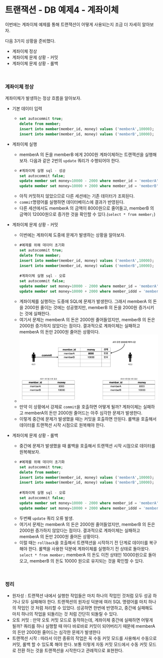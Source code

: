 # 트랜잭션 - DB 예제4 - 계좌이체
이번에는 계좌이체 예제를 통해 트랜잭션이 어떻게 사용되는지 조금 더 자세히 알아보자.

다음 3가지 상황을 준비했다.
* 계좌이체 정상
* 계좌이체 문제 상황 - 커밋
* 계좌이체 문제 상황 - 롤백

<br>

### 계좌이체 정상
계좌이체가 발생하는 정상 흐름을 알아보자.
* 기본 데이터 입력
  * ```sql
    set autocommit true;
    delete from member;
    insert into member(member_id, money) values ('memberA',10000);
    insert into member(member_id, money) values ('memberB',10000);
    ```
    
* 계좌이체 실행
  * memberA 의 돈을 memberB 에게 2000원 계좌이체하는 트랜잭션을 실행해보자. 다음과 같은 2번의 ```update``` 쿼리가 수행되어야 한다.
  * ```sql
    #계좌이체 실행 sql - 성공
    set autocommit false;
    update member set money=10000 - 2000 where member_id = 'memberA';
    update member set money=10000 + 2000 where member_id = 'memberB';
    ```
  * 아직 커밋하지 않았으므로 다른 세션에는 기존 데이터가 조회된다.
  * ```commit```명령어를 실행하면 데이터베이스에 결과가 반영된다.
  * 다른 세션에서도 memberA 의 금액이 8000원으로 줄어들고, memberB 의 금액이 12000원으로 증가한 것을 확인할 수 있다.(```select * from member;```)


* 계좌이체 문제 상황 - 커밋
  * 이번에는 계좌이체 도중에 문제가 발생하는 상황을 알아보자.
  * ```sql
    #예제를 위해 데이터 초기화
    set autocommit true;
    delete from member;
    insert into member(member_id, money) values ('memberA',10000);
    insert into member(member_id, money) values ('memberB',10000);
    
    #계좌이체 실행 sql - 오류
    set autocommit false;
    update member set money=10000 - 2000 where member_id = 'memberA'; #성공
    update member set money=10000 + 2000 where member_iddd = 'memberB'; #쿼리 예외 발생
    ```
  * 계좌이체를 실행하는 도중에 SQL에 문제가 발생한다. 그래서 memberA 의 돈을 2000원 줄이는 것에는 성공했지만, memberB 의 돈을 2000원 증가시키는 것에 실패한다.
  * 여기서 문제는 memberA 의 돈은 2000원 줄어들었지만, memberB 의 돈은 2000원 증가하지 않았다는 점이다. 결과적으로 계좌이체는 실패하고 memberA 의 돈만 2000원 줄어든 상황이다.
  * ![Transaction_DB_example4](Transaction_DB_example4_1.png)
  * 만약 이 상황에서 강제로 ```commit```을 호출하면 어떻게 될까? 계좌이체는 실패하고 memberA의 돈만 2000원 줄어드는 아주 심각한 문제가 발생한다.
  * 이렇게 중간에 문제가 발생했을 때는 커밋을 호출하면 안된다. 롤백을 호출해서 데이터를 트랜잭션 시작 시점으로 원복해야 한다.

    
* 계좌이체 문제 상황 - 롤백
  * 중간에 문제가 발생했을 때 롤백을 호출해서 트랜잭션 시작 시점으로 데이터를 원복해보자.
  * ```sql
    #예제를 위해 데이터 초기화
    set autocommit true;
    delete from member;
    insert into member(member_id, money) values ('memberA',10000);
    insert into member(member_id, money) values ('memberB',10000);
    
    #계좌이체 실행 sql - 오류
    set autocommit false;
    update member set money=10000 - 2000 where member_id = 'memberA'; #성공
    update member set money=10000 + 2000 where member_iddd = 'memberB'; #쿼리 예외 발생
    ```
  * 두번째 ```update``` 쿼리 오류 발생.
  * 여기서 문제는 memberA 의 돈은 2000원 줄어들었지만, memberB 의 돈은 2000원 증가하지 않았다는 점이다. 결과적으로 계좌이체는 실패하고 memberA 의 돈만 2000원 줄어든 상황이다.
  * 이럴 때는 ```rollback```을 호출해서 트랜잭션을 시작하기 전 단계로 데이터를 복구해야 한다. 롤백을 사용한 덕분에 계좌이체를 실행하기 전 상태로 돌아왔다. ```select * from member;``` memberA 의 돈도 이전 상태인 10000원으로 돌아오고, memberB 의 돈도 10000 원으로 유지되는 것을 확인할 수 있다.

<br>

### 정리
* 원자성 : 트랜잭션 내에서 실행한 작업들은 마치 하나의 작업인 것처럼 모두 성공 하거나 모두 실패해야 한다. 트랜잭션의 원자성 덕분에 여러 SQL 명령어를 마치 하나의 작업인 것 처럼 처리할 수 있었다. 성공하면 한번에 반영하고, 중간에 실패해도 마치 하나의 작업을 되돌리는 것 처럼 간단히 되돌릴 수 있다.
* 오토 커밋 : 만약 오토 커밋 모드로 동작하는데, 계좌이체 중간에 실패하면 어떻게 될까? 쿼리를 하나 실행할 때 마다 바로바로 커밋이 되어버리기 때문에 memberA 의 돈만 2000원 줄어드는 심각한 문제가 발생한다
* 트랜잭션 시작 : 따라서 이런 종류의 작업은 꼭 수동 커밋 모드를 사용해서 수동으로 커밋, 롤백 할 수 있도록 해야 한다. 보통 이렇게 자동 커밋 모드에서 수동 커밋 모드로 전환 하는 것을 트랜잭션을 시작한다고 관례적으로 표현한다.